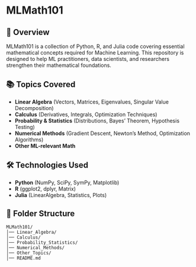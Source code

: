 # MLMath101

## 📌 Overview
MLMath101 is a collection of Python, R, and Julia code covering essential mathematical concepts required for Machine Learning. This repository is designed to help ML practitioners, data scientists, and researchers strengthen their mathematical foundations.

## 📚 Topics Covered
- **Linear Algebra** (Vectors, Matrices, Eigenvalues, Singular Value Decomposition)
- **Calculus** (Derivatives, Integrals, Optimization Techniques)
- **Probability & Statistics** (Distributions, Bayes’ Theorem, Hypothesis Testing)
- **Numerical Methods** (Gradient Descent, Newton’s Method, Optimization Algorithms)
- **Other ML-relevant Math**

## 🛠️ Technologies Used
- **Python** (NumPy, SciPy, SymPy, Matplotlib)
- **R** (ggplot2, dplyr, Matrix)
- **Julia** (LinearAlgebra, Statistics, Plots)

## 📂 Folder Structure
```
MLMath101/
│── Linear_Algebra/
│── Calculus/
│── Probability_Statistics/
│── Numerical_Methods/
│── Other_Topics/
│── README.md
```
